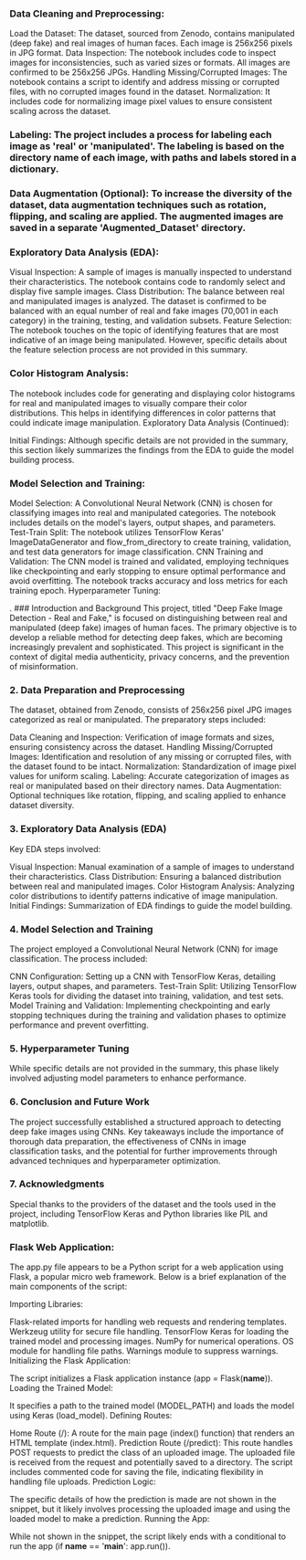 ### Data Cleaning and Preprocessing:
Load the Dataset: The dataset, sourced from Zenodo, contains manipulated (deep fake) and real images of human faces. Each image is 256x256 pixels in JPG format.
Data Inspection: The notebook includes code to inspect images for inconsistencies, such as varied sizes or formats. All images are confirmed to be 256x256 JPGs.
Handling Missing/Corrupted Images: The notebook contains a script to identify and address missing or corrupted files, with no corrupted images found in the dataset.
Normalization: It includes code for normalizing image pixel values to ensure consistent scaling across the dataset.

### Labeling: The project includes a process for labeling each image as 'real' or 'manipulated'. The labeling is based on the directory name of each image, with paths and labels stored in a dictionary.

### Data Augmentation (Optional): To increase the diversity of the dataset, data augmentation techniques such as rotation, flipping, and scaling are applied. The augmented images are saved in a separate 'Augmented_Dataset' directory.

### Exploratory Data Analysis (EDA):

Visual Inspection: A sample of images is manually inspected to understand their characteristics. The notebook contains code to randomly select and display five sample images.
Class Distribution: The balance between real and manipulated images is analyzed. The dataset is confirmed to be balanced with an equal number of real and fake images (70,001 in each category) in the training, testing, and validation subsets.
Feature Selection: The notebook touches on the topic of identifying features that are most indicative of an image being manipulated. However, specific details about the feature selection process are not provided in this summary.

### Color Histogram Analysis:

The notebook includes code for generating and displaying color histograms for real and manipulated images to visually compare their color distributions. This helps in identifying differences in color patterns that could indicate image manipulation.
Exploratory Data Analysis (Continued):

Initial Findings: Although specific details are not provided in the summary, this section likely summarizes the findings from the EDA to guide the model building process.
### Model Selection and Training:

Model Selection: A Convolutional Neural Network (CNN) is chosen for classifying images into real and manipulated categories. The notebook includes details on the model's layers, output shapes, and parameters.
Test-Train Split: The notebook utilizes TensorFlow Keras' ImageDataGenerator and flow_from_directory to create training, validation, and test data generators for image classification.
CNN Training and Validation: The CNN model is trained and validated, employing techniques like checkpointing and early stopping to ensure optimal performance and avoid overfitting. The notebook tracks accuracy and loss metrics for each training epoch.
Hyperparameter Tuning:

. ### Introduction and Background
This project, titled "Deep Fake Image Detection - Real and Fake," is focused on distinguishing between real and manipulated (deep fake) images of human faces. The primary objective is to develop a reliable method for detecting deep fakes, which are becoming increasingly prevalent and sophisticated. This project is significant in the context of digital media authenticity, privacy concerns, and the prevention of misinformation.

### 2. Data Preparation and Preprocessing
The dataset, obtained from Zenodo, consists of 256x256 pixel JPG images categorized as real or manipulated. The preparatory steps included:

Data Cleaning and Inspection: Verification of image formats and sizes, ensuring consistency across the dataset.
Handling Missing/Corrupted Images: Identification and resolution of any missing or corrupted files, with the dataset found to be intact.
Normalization: Standardization of image pixel values for uniform scaling.
Labeling: Accurate categorization of images as real or manipulated based on their directory names.
Data Augmentation: Optional techniques like rotation, flipping, and scaling applied to enhance dataset diversity.
### 3. Exploratory Data Analysis (EDA)
Key EDA steps involved:

Visual Inspection: Manual examination of a sample of images to understand their characteristics.
Class Distribution: Ensuring a balanced distribution between real and manipulated images.
Color Histogram Analysis: Analyzing color distributions to identify patterns indicative of image manipulation.
Initial Findings: Summarization of EDA findings to guide the model building.
### 4. Model Selection and Training
The project employed a Convolutional Neural Network (CNN) for image classification. The process included:

CNN Configuration: Setting up a CNN with TensorFlow Keras, detailing layers, output shapes, and parameters.
Test-Train Split: Utilizing TensorFlow Keras tools for dividing the dataset into training, validation, and test sets.
Model Training and Validation: Implementing checkpointing and early stopping techniques during the training and validation phases to optimize performance and prevent overfitting.
### 5. Hyperparameter Tuning
While specific details are not provided in the summary, this phase likely involved adjusting model parameters to enhance performance.

### 6. Conclusion and Future Work
The project successfully established a structured approach to detecting deep fake images using CNNs. Key takeaways include the importance of thorough data preparation, the effectiveness of CNNs in image classification tasks, and the potential for further improvements through advanced techniques and hyperparameter optimization.

### 7. Acknowledgments
Special thanks to the providers of the dataset and the tools used in the project, including TensorFlow Keras and Python libraries like PIL and matplotlib.

### Flask Web Application: 

The app.py file appears to be a Python script for a web application using Flask, a popular micro web framework. Below is a brief explanation of the main components of the script:

Importing Libraries:

Flask-related imports for handling web requests and rendering templates.
Werkzeug utility for secure file handling.
TensorFlow Keras for loading the trained model and processing images.
NumPy for numerical operations.
OS module for handling file paths.
Warnings module to suppress warnings.
Initializing the Flask Application:

The script initializes a Flask application instance (app = Flask(__name__)).
Loading the Trained Model:

It specifies a path to the trained model (MODEL_PATH) and loads the model using Keras (load_model).
Defining Routes:

Home Route (/): A route for the main page (index() function) that renders an HTML template (index.html).
Prediction Route (/predict):
This route handles POST requests to predict the class of an uploaded image.
The uploaded file is received from the request and potentially saved to a directory.
The script includes commented code for saving the file, indicating flexibility in handling file uploads.
Prediction Logic:

The specific details of how the prediction is made are not shown in the snippet, but it likely involves processing the uploaded image and using the loaded model to make a prediction.
Running the App:

While not shown in the snippet, the script likely ends with a conditional to run the app (if __name__ == '__main__': app.run()).


